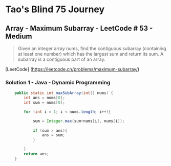 # Tao's Blind 75 Journey
## Array - Maximum Subarray - LeetCode # 53 - Medium

> Given an integer array nums, find the contiguous subarray (containing at least one number) which has the largest sum and return its sum.
> A subarray is a contiguous part of an array.

[LeetCode] (https://leetcode.cn/problems/maximum-subarray/)

### Solution 1 - Java - Dynamic Programming
```java
    public static int maxSubArray(int[] nums) {
        int ans = nums[0];
        int sum = nums[0];

        for (int i = 1; i < nums.length; i++){

            sum = Integer.max(sum+nums[i], nums[i]);
            
            if (sum > ans){
                ans = sum;
            }

        }
        return ans;
    }
```